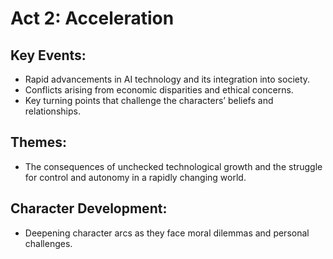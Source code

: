 # Act 2: Acceleration

## Key Events:
- Rapid advancements in AI technology and its integration into society.
- Conflicts arising from economic disparities and ethical concerns.
- Key turning points that challenge the characters’ beliefs and relationships.

## Themes:
- The consequences of unchecked technological growth and the struggle for control and autonomy in a rapidly changing world.

## Character Development:
- Deepening character arcs as they face moral dilemmas and personal challenges.
